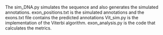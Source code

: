 The sim_DNA.py simulates the sequence and also generates the simulated annotations. 
exon_positions.txt is the simulated annotations and the exons.txt file contains the predicted annotations
Vit_sim.py is the implementation of the Viterbi algorithm.
exon_analysis.py is the code that calculates the metrics.
